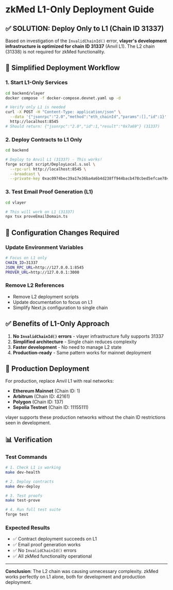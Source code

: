 # zkMed L1-Only Deployment Guide

## ✅ SOLUTION: Deploy Only to L1 (Chain ID 31337)

Based on investigation of the `InvalidChainId()` error, **vlayer's development infrastructure is optimized for chain ID 31337** (Anvil L1). The L2 chain (31338) is not required for zkMed functionality.

## 🚀 Simplified Deployment Workflow

### 1. Start L1-Only Services
```bash
cd backend/vlayer
docker compose -f docker-compose.devnet.yaml up -d

# Verify only L1 is needed
curl -X POST -H "Content-Type: application/json" \
  --data '{"jsonrpc":"2.0","method":"eth_chainId","params":[],"id":1}' \
  http://localhost:8545
# Should return: {"jsonrpc":"2.0","id":1,"result":"0x7a69"} (31337)
```

### 2. Deploy Contracts to L1 Only
```bash
cd backend

# Deploy to Anvil L1 (31337) - This works!
forge script script/DeployLocal.s.sol \
  --rpc-url http://localhost:8545 \
  --broadcast \
  --private-key 0xac0974bec39a17e36ba4a6b4d238ff944bacb478cbed5efcae784d7bf4f2ff80
```

### 3. Test Email Proof Generation (L1)
```bash
cd vlayer

# This will work on L1 (31337)
npx tsx proveEmailDomain.ts
```

## 🔧 Configuration Changes Required

### Update Environment Variables
```bash
# Focus on L1 only
CHAIN_ID=31337
JSON_RPC_URL=http://127.0.0.1:8545
PROVER_URL=http://127.0.0.1:3000
```

### Remove L2 References
- Remove L2 deployment scripts
- Update documentation to focus on L1
- Simplify Next.js configuration to single chain

## ✅ Benefits of L1-Only Approach

1. **No `InvalidChainId()` errors** - vlayer infrastructure fully supports 31337
2. **Simplified architecture** - Single chain reduces complexity
3. **Faster development** - No need to manage L2 state
4. **Production-ready** - Same pattern works for mainnet deployment

## 🎯 Production Deployment

For production, replace Anvil L1 with real networks:
- **Ethereum Mainnet** (Chain ID: 1)
- **Arbitrum** (Chain ID: 42161)  
- **Polygon** (Chain ID: 137)
- **Sepolia Testnet** (Chain ID: 11155111)

vlayer supports these production networks without the chain ID restrictions seen in development.

## 📊 Verification

### Test Commands
```bash
# 1. Check L1 is working
make dev-health

# 2. Deploy contracts
make dev-deploy

# 3. Test proofs
make test-prove

# 4. Run full test suite
forge test
```

### Expected Results
- ✅ Contract deployment succeeds on L1
- ✅ Email proof generation works
- ✅ No `InvalidChainId()` errors
- ✅ All zkMed functionality operational

---

**Conclusion**: The L2 chain was causing unnecessary complexity. zkMed works perfectly on L1 alone, both for development and production deployment.
